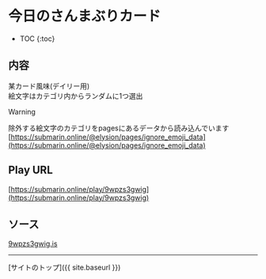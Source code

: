 # 今日のさんまぶりカード

* TOC
{:toc}

## 内容
某カード風味(デイリー用)  
絵文字はカテゴリ内からランダムに1つ選出

> [!WARNING]
> 除外する絵文字のカテゴリをpagesにあるデータから読み込んでいます
> [https://submarin.online/@elysion/pages/ignore_emoji_data](https://submarin.online/@elysion/pages/ignore_emoji_data)

## Play URL

[https://submarin.online/play/9wpzs3gwig](https://submarin.online/play/9wpzs3gwig)

## ソース

[9wpzs3gwig.is](https://github.com/elysion-pre/MisskeyPlay/blob/main/src/submarin/9wpzs3gwig.is)

----

[サイトのトップ]({{ site.baseurl }})
